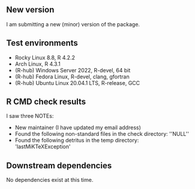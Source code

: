 ## New version
I am submitting a new (minor) version of the package.

## Test environments
* Rocky Linux 8.8, R 4.2.2
* Arch Linux, R 4.3.1
* (R-hub) Windows Server 2022, R-devel, 64 bit
* (R-hub) Fedora Linux, R-devel, clang, gfortran
* (R-hub) Ubuntu Linux 20.04.1 LTS, R-release, GCC

## R CMD check results
I saw three NOTEs:
* New maintainer (I have updated my email address)
* Found the following non-standard files in the check directory: ''NULL''
* Found the following detritus in the temp directory: 'lastMiKTeXException'

## Downstream dependencies
No dependencies exist at this time.
